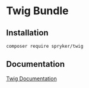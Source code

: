 # Twig Bundle

## Installation

```
composer require spryker/twig
```

## Documentation

[Twig Documentation](https://spryker.github.io/twig/index.html)




